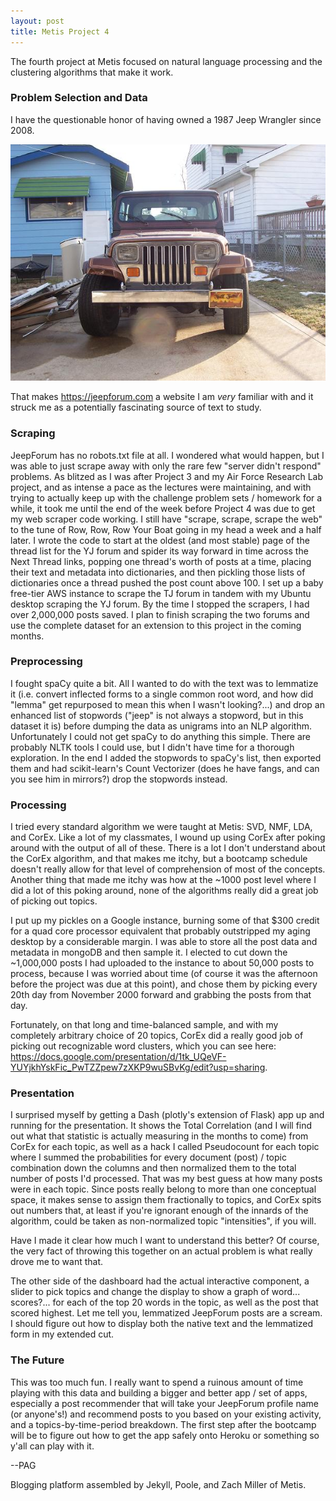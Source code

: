 ```yaml
---
layout: post
title: Metis Project 4
---
```


The fourth project at Metis focused on natural language processing and the clustering algorithms that make it work.

### Problem Selection and Data

I have the questionable honor of having owned a 1987 Jeep Wrangler since 2008.

![jeep](../images/yj.jpg)

That makes https://jeepforum.com a website I am *very* familiar with and it struck me as a potentially fascinating source of text to study.

### Scraping

JeepForum has no robots.txt file at all. I wondered what would happen, but I was able to just scrape away with only the rare few "server didn't respond" problems. As blitzed as I was after Project 3 and my Air Force Research Lab project, and as intense a pace as the lectures were maintaining, and with trying to actually keep up with the challenge problem sets / homework for a while, it took me until the end of the week before Project 4 was due to get my web scraper code working. I still have "scrape, scrape, scrape the web" to the tune of Row, Row, Row Your Boat going in my head a week and a half later. I wrote the code to start at the oldest (and most stable) page of the thread list for the YJ forum and spider its way forward in time across the Next Thread links, popping one thread's worth of posts at a time, placing their text and metadata into dictionaries, and then pickling those lists of dictionaries once a thread pushed the post count above 100. I set up a baby free-tier AWS instance to scrape the TJ forum in tandem with my Ubuntu desktop scraping the YJ forum. By the time I stopped the scrapers, I had over 2,000,000 posts saved. I plan to finish scraping the two forums and use the complete dataset for an extension to this project in the coming months.

### Preprocessing

I fought spaCy quite a bit. All I wanted to do with the text was to lemmatize it (i.e. convert inflected forms to a single common root word, and how did "lemma" get repurposed to mean this when I wasn't looking?...) and drop an enhanced list of stopwords ("jeep" is not always a stopword, but in this dataset it is) before dumping the data as unigrams into an NLP algorithm. Unfortunately I could not get spaCy to do anything this simple. There are probably NLTK tools I could use, but I didn't have time for a thorough exploration. In the end I added the stopwords to spaCy's list, then exported them and had scikit-learn's Count Vectorizer (does he have fangs, and can you see him in mirrors?) drop the stopwords instead.

### Processing

I tried every standard algorithm we were taught at Metis: SVD, NMF, LDA, and CorEx. Like a lot of my classmates, I wound up using CorEx after poking around with the output of all of these. There is a lot I don't understand about the CorEx algorithm, and that makes me itchy, but a bootcamp schedule doesn't really allow for that level of comprehension of most of the concepts. Another thing that made me itchy was how at the ~1000 post level where I did a lot of this poking around, none of the algorithms really did a great job of picking out topics.

I put up my pickles on a Google instance, burning some of that $300 credit for a quad core processor equivalent that probably outstripped my aging desktop by a considerable margin. I was able to store all the post data and metadata in mongoDB and then sample it. I elected to cut down the ~1,000,000 posts I had uploaded to the instance to about 50,000 posts to process, because I was worried about time (of course it was the afternoon before the project was due at this point), and chose them by picking every 20th day from November 2000 forward and grabbing the posts from that day.

Fortunately, on that long and time-balanced sample, and with my completely arbitrary choice of 20 topics, CorEx did a really good job of picking out recognizable word clusters, which you can see here: https://docs.google.com/presentation/d/1tk_UQeVF-YUYjkhYskFic_PwTZZpew7zXKP9wuSBvKg/edit?usp=sharing.

### Presentation

I surprised myself by getting a Dash (plotly's extension of Flask) app up and running for the presentation. It shows the Total Correlation (and I will find out what that statistic is actually measuring in the months to come) from CorEx for each topic, as well as a hack I called Pseudocount for each topic where I summed the probabilities for every document (post) / topic combination down the columns and then normalized them to the total number of posts I'd processed. That was my best guess at how many posts were in each topic. Since posts really belong to more than one conceptual space, it makes sense to assign them fractionally to topics, and CorEx spits out numbers that, at least if you're ignorant enough of the innards of the algorithm, could be taken as non-normalized topic "intensities", if you will.

Have I made it clear how much I want to understand this better? Of course, the very fact of throwing this together on an actual problem is what really drove me to want that.

The other side of the dashboard had the actual interactive component, a slider to pick topics and change the display to show a graph of word... scores?... for each of the top 20 words in the topic, as well as the post that scored highest. Let me tell you, lemmatized JeepForum posts are a scream. I should figure out how to display both the native text and the lemmatized form in my extended cut.

### The Future

This was too much fun. I really want to spend a ruinous amount of time playing with this data and building a bigger and better app / set of apps, especially a post recommender that will take your JeepForum profile name (or anyone's!) and recommend posts to you based on your existing activity, and a topics-by-time-period breakdown. The first step after the bootcamp will be to figure out how to get the app safely onto Heroku or something so y'all can play with it.

--PAG

Blogging platform assembled by Jekyll, Poole, and Zach Miller of Metis.

